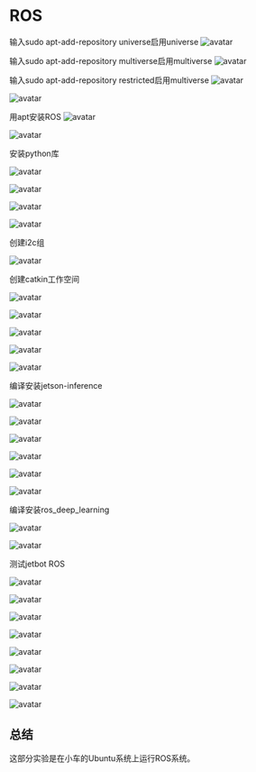 # ROS

输入sudo apt-add-repository universe启用universe
![avatar](img\38.jpg)

输入sudo apt-add-repository multiverse启用multiverse
![avatar](img\39.jpg)

输入sudo apt-add-repository restricted启用multiverse
![avatar](img\40.jpg)

![avatar](img\41.jpg)

用apt安装ROS
![avatar](img\42.jpg)

![avatar](img\43.jpg)

安装python库

![avatar](img\44.jpg)

![avatar](img\45.jpg)

![avatar](img\46.jpg)

![avatar](img\47.jpg)

创建i2c组

![avatar](img\59.jpg)

创建catkin工作空间

![avatar](img\48.jpg)

![avatar](img\49.jpg)

![avatar](img\50.jpg)

![avatar](img\51.jpg)

![avatar](img\60.jpg)

编译安装jetson-inference

![avatar](img\52.jpg)

![avatar](img\53.jpg)

![avatar](img\54.jpg)

![avatar](img\55.jpg)

![avatar](img\69.jpg)

![avatar](img\56.jpg)

编译安装ros_deep_learning

![avatar](img\57.jpg)

![avatar](img\58.jpg)

测试jetbot ROS

![avatar](img\61.jpg)

![avatar](img\62.jpg)

![avatar](img\63.jpg)

![avatar](img\64.jpg)

![avatar](img\65.jpg)

![avatar](img\66.jpg)

![avatar](img\67.jpg)

![avatar](img\68.jpg)

## 总结
这部分实验是在小车的Ubuntu系统上运行ROS系统。
